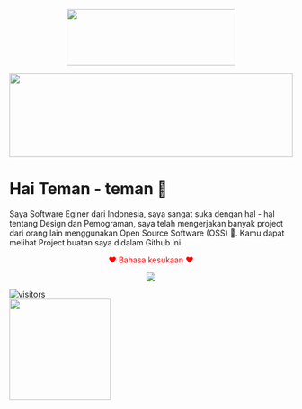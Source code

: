 <p align="center">
  <img src="https://raw.githubusercontent.com/matfantinel/matfantinel/master/logo.svg" width="300" height="100">
</p>	
<img src="https://raw.githubusercontent.com/matfantinel/matfantinel/master/waves.svg" width="100%" height="150">

# Hai Teman - teman 👋️
Saya Software Eginer dari Indonesia, saya sangat suka dengan hal - hal tentang Design dan Pemograman,
saya telah mengerjakan banyak project dari orang lain menggunakan Open Source Software (OSS) 💪.
Kamu dapat melihat Project buatan saya didalam Github ini.
 

<p align="center" style="color:red">❤️ Bahasa kesukaan ❤️</p>
<p align="center">
    <a href="#none"><img src="https://skillicons.dev/icons?i=java,py&theme=dark" /></a>
</p>


![visitors](https://visitor-badge.glitch.me/badge?page_id=page.id)   
<img height="180em" src="https://github-readme-stats-h0ztwj5g2-qiubyz.vercel.app/api?username=qiubyz&show_icons=true&hide_border=true&&count_private=true&include_all_commits=true&&theme=dracula" />



     
